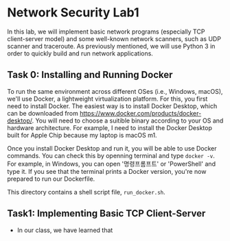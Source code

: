 # Network Security Lab1

In this lab, we will implement basic network programs (especially TCP client-server model) and some well-known network scanners, such as UDP scanner and traceroute. As previously mentioned, we will use Python 3 in order to quickly build and run network applications.

## Task 0: Installing and Running Docker

To run the same environment across different OSes (i.e., Windows, macOS), we'll use Docker, a lightweight virtualization platform. For this, you first need to install Docker. The easiest way is to install Docker Desktop, which can be downloaded from https://www.docker.com/products/docker-desktop/. You will need to choose a suitible binary according to your OS and hardware architecture. For example, I need to install the Docker Desktop built for Apple Chip because my laptop is macOS m1. 

Once you install Docker Desktop and run it, you will be able to use Docker commands. You can check this by openning terminal and type `docker -v`. For example, in Windows, you can open '명령프롬프트' or 'PowerShell' and type it. If you see that the terminal prints a Docker version, you're now prepared to run our Dockerfile.

This directory contains a shell script file, `run_docker.sh`.


## Task1: Implementing Basic TCP Client-Server

- In our class, we have learned that 
